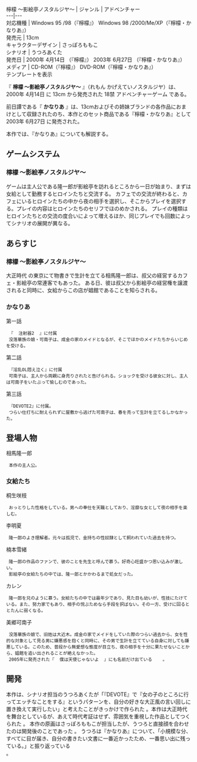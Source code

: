 檸檬 〜影絵亭ノスタルジヤ〜  |  ジャンル  |  アドベンチャー   
---|---  
対応機種  |  Windows 95  /98（『檸檬』）  Windows 98  /2000/Me/XP（『檸檬・かなりあ』）   
発売元  |  13cm   
キャラクターデザイン  |  さっぽろももこ   
シナリオ  |  うつろあくた   
発売日  |  2000年  4月14日  （『檸檬』）  2003年  6月27日  （『檸檬・かなりあ』）   
メディア  |  CD-ROM（『檸檬』）  DVD-ROM（『檸檬・かなりあ』）   
テンプレートを表示  
  
『 **檸檬 〜影絵亭ノスタルジヤ〜** 』（れもん かげえていノスタルジヤ）は、  2000年  4月14日  に  13cm  から発売された  18禁
アドベンチャーゲーム  である。

前日譚である『 **かなりあ**
』は、13cmおよびその姉妹ブランドの各作品におまけとして収録されたのち、本作とのセット商品である『檸檬・かなりあ』として2003年  6月27日
に発売された。

本作では、『かなりあ』についても解説する。

##  ゲームシステム  

###  檸檬 〜影絵亭ノスタルジヤ〜  

ゲームは主人公である隆一郎が影絵亭を訪れるところから一日が始まり、まずは女給として勤務するヒロインたちと交流する。
カフェでの交流が終わると、カフェにいるヒロインたちの中から夜の相手を選択し、そこからプレイを選択する。プレイの内容はヒロインたちのセリフでほのめかされる。
プレイの種類はヒロインたちとの交流の度合いによって増えるほか、同じプレイでも回数によってシナリオの展開が異なる。

##  あらすじ  

###  檸檬 〜影絵亭ノスタルジヤ〜  

大正時代  の東京にて物書きで生計を立てる相馬隆一郎は、叔父の経営するカフェ・影絵亭の常連客でもあった。
ある日、彼は叔父から影絵亭の経営権を譲渡されると同時に、女給からこの店が娼館であることを知らされる。

###  かなりあ  

第一話

     『  注射器2  』に付属 
     没落華族の娘・可南子は、成金の家のメイドとなるが、そこでほかのメイドたちからいじめを受ける。 
第二話

     『淫乱OL悶え泣く』に付属 
     可南子は、主人から両親に身売りされたと告げられる。ショックを受ける彼女に対し、主人は可南子をいたぶって愉しむのであった。 
第三話

     『DEVOTE2』に付属。 
     つらい仕打ちに耐えられずに屋敷から逃げた可南子は、春を売って生計を立てるしかなかった。 

##  登場人物  

相馬隆一郎

     本作の主人公。 

###  女給たち  

桐生咲枝

     おっとりした性格をしている。男への奉仕を天職としており、淫靡な女として夜の相手を楽しむ。 
李明夏

     隆一郎のよき理解者。元々は孤児で、金持ちの性奴隷として飼われていた過去を持つ。 
楠本雪緒

     隆一郎の作品のファンで、彼のことを先生と呼んで慕う。好奇心旺盛かつ思い込みが激しい。 
     影絵亭の女給たちの中では、隆一郎とかかわるまで処女だった。 
カレン

     隆一郎を兄のように慕う。女給たちの中では最年少であり、見た目も幼いが、性技にたけている。また、努力家でもあり、相手の悦ぶためなら手段を択ばない。その一方、受けに回るととたんに弱くなる。 
美郷可南子

     没落華族の娘で、旧姓は大近木。成金の家でメイドをしていた際のつらい過去から、女を性的な対象として見る男に嫌悪感を抱くと同時に、その男で生計を立てている自身に対しても嫌悪している。このため、普段から無愛想な態度が目立ち、夜の相手を十分に果たせないことから、娼館を追い出されることが絶えなかった。 
     2005年に発売された『  僕は天使じゃないよ  』にも名前だけ出ている    。 

##  開発  

本作は、シナリオ担当のうつろあくたが「『DEVOTE』で『女の子のところに行ってエッチなことをする』というパターンを、自分の好きな大正風の言い回しに置き換えて実行したい」と考えたことがきっかけで作られた
  。本作は大正時代を舞台としているが、あえて時代考証はせず、雰囲気を重視した作品としてつくられた    。
本作の原画はさっぽろももこが担当したが、うつろと直接顔を合わせたのは開発後のことであった    。
うつろは『かなりあ』について、「小規模な分、すべてに目が届き、自分の書きたい文書に一番近かったため、一番思い出に残っている。」と振り返っている  
。

